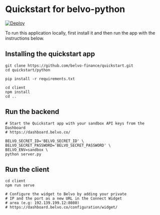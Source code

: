# Quickstart for belvo-python

[![Deploy](https://www.herokucdn.com/deploy/button.svg)](https://heroku.com/deploy?template=https://github.com/belvo-finance/quickstart/tree/master/python)

To run this application locally, first install it and then run the app with the instructions below.

## Installing the quickstart app

```
git clone https://github.com/belvo-finance/quickstart.git
cd quickstart/python

pip install -r requirements.txt

cd client
npm install
cd ..
```

## Run the backend
```
# Start the Quickstart app with your sandbox API keys from the Dashboard
# https://dashboard.belvo.co/

BELVO_SECRET_ID='BELVO_SECRET_ID' \
BELVO_SECRET_PASSWORD='BELVO_SECRET_PASSWORD' \
BELVO_ENV=sandbox \
python server.py
```

## Run the client
```
cd client
npm run serve

# Configure the widget to Belvo by adding your private
# IP and the port as a new URL in the Connect Widget 
# area (e.g: 192.139.199.12:8080)
# https://dashboard.belvo.co/configuration/widget/
```
